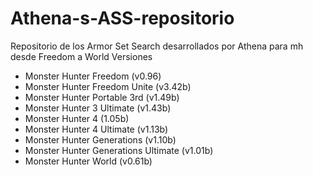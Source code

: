 # Athena-s-ASS-repositorio
Repositorio de los Armor Set Search desarrollados por Athena para mh desde Freedom a World
Versiones
- Monster Hunter Freedom (v0.96)
- Monster Hunter Freedom Unite (v3.42b)
- Monster Hunter Portable 3rd (v1.49b)
- Monster Hunter 3 Ultimate (v1.43b)
- Monster Hunter 4 (1.05b)
- Monster Hunter 4 Ultimate (v1.13b)
- Monster Hunter Generations (v1.10b)
- Monster Hunter Generations Ultimate (v1.01b)
- Monster Hunter World (v0.61b)

